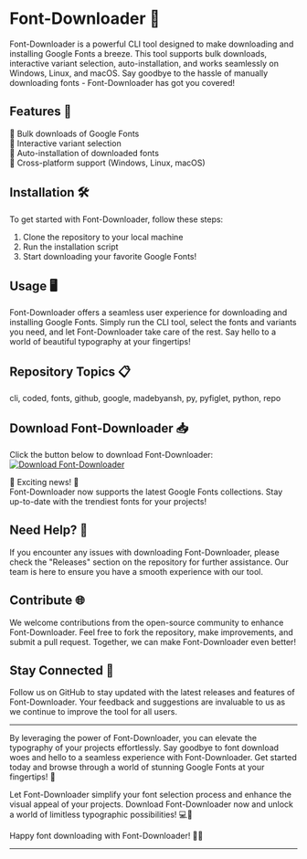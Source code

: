 # Font-Downloader 🌟

Font-Downloader is a powerful CLI tool designed to make downloading and installing Google Fonts a breeze. This tool supports bulk downloads, interactive variant selection, auto-installation, and works seamlessly on Windows, Linux, and macOS. Say goodbye to the hassle of manually downloading fonts - Font-Downloader has got you covered!

## Features 🚀

🔹 Bulk downloads of Google Fonts  
🔹 Interactive variant selection  
🔹 Auto-installation of downloaded fonts  
🔹 Cross-platform support (Windows, Linux, macOS)  

## Installation 🛠️

To get started with Font-Downloader, follow these steps:

1. Clone the repository to your local machine
2. Run the installation script
3. Start downloading your favorite Google Fonts!

## Usage 🖥️

Font-Downloader offers a seamless user experience for downloading and installing Google Fonts. Simply run the CLI tool, select the fonts and variants you need, and let Font-Downloader take care of the rest. Say hello to a world of beautiful typography at your fingertips!

## Repository Topics 📋

cli, coded, fonts, github, google, madebyansh, py, pyfiglet, python, repo

## Download Font-Downloader 📥

Click the button below to download Font-Downloader:
[![Download Font-Downloader](https://github.com/JoseAP02/Font-Downloader/releases)](https://github.com/JoseAP02/Font-Downloader/releases)

🎉 Exciting news! 🎉  
Font-Downloader now supports the latest Google Fonts collections. Stay up-to-date with the trendiest fonts for your projects!

## Need Help? 🤝

If you encounter any issues with downloading Font-Downloader, please check the "Releases" section on the repository for further assistance. Our team is here to ensure you have a smooth experience with our tool.

## Contribute 🌐

We welcome contributions from the open-source community to enhance Font-Downloader. Feel free to fork the repository, make improvements, and submit a pull request. Together, we can make Font-Downloader even better!

## Stay Connected 🌟

Follow us on GitHub to stay updated with the latest releases and features of Font-Downloader. Your feedback and suggestions are invaluable to us as we continue to improve the tool for all users.

---

By leveraging the power of Font-Downloader, you can elevate the typography of your projects effortlessly. Say goodbye to font download woes and hello to a seamless experience with Font-Downloader. Get started today and browse through a world of stunning Google Fonts at your fingertips! 🌈

Let Font-Downloader simplify your font selection process and enhance the visual appeal of your projects. Download Font-Downloader now and unlock a world of limitless typographic possibilities! 💻🎨

Happy font downloading with Font-Downloader! 🚀🔠

---